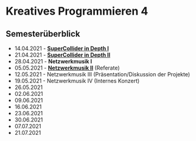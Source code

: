 # Kreatives Programmieren 4

## Semesterüberblick

* 14.04.2021 - [**SuperCollider in Depth I**](01)
* 21.04.2021 - [**SuperCollider in Depth II**](02)
* 28.04.2021 - **Netzwerkmusik I**
* 05.05.2021 - [**Netzwerkmusik II**](04) (Referate)
* 12.05.2021 - Netzwerkmusik III (Präsentation/Diskussion der Projekte)
* 19.05.2021 - Netzwerkmusik IV (Internes Konzert)
* 26.05.2021 
* 02.06.2021 
* 09.06.2021
* 16.06.2021 
* 23.06.2021 
* 30.06.2021 
* 07.07.2021 
* 21.07.2021 
